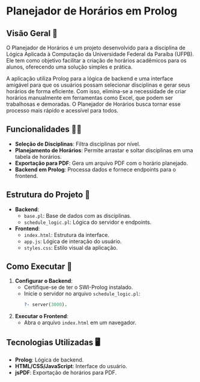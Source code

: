 # Planejador de Horários em Prolog

## Visão Geral 🎯

O Planejador de Horários é um projeto desenvolvido para a disciplina de Lógica Aplicada à Computação da Universidade Federal da Paraíba (UFPB). Ele tem como objetivo facilitar a criação de horários acadêmicos para os alunos, oferecendo uma solução simples e prática.

A aplicação utiliza Prolog para a lógica de backend e uma interface amigável para que os usuários possam selecionar disciplinas e gerar seus horários de forma eficiente. Com isso, elimina-se a necessidade de criar horários manualmente em ferramentas como Excel, que podem ser trabalhosas e demoradas. O Planejador de Horários busca tornar esse processo mais rápido e acessível para todos.

## Funcionalidades 👨‍💻

- **Seleção de Disciplinas**: Filtra disciplinas por nível.
- **Planejamento de Horários**: Permite arrastar e soltar disciplinas em uma tabela de horários.
- **Exportação para PDF**: Gera um arquivo PDF com o horário planejado.
- **Backend em Prolog**: Processa dados e fornece endpoints para o frontend.

## Estrutura do Projeto 🧱

- **Backend**:
  - `base.pl`: Base de dados com as disciplinas.
  - `schedule_logic.pl`: Lógica do servidor e endpoints.
- **Frontend**:
  - `index.html`: Estrutura da interface.
  - `app.js`: Lógica de interação do usuário.
  - `styles.css`: Estilo visual da aplicação.

## Como Executar 🚀

1. **Configurar o Backend**:
   - Certifique-se de ter o SWI-Prolog instalado.
   - Inicie o servidor no arquivo `schedule_logic.pl`:
     ```prolog
     ?- server(3000).
     ```
2. **Executar o Frontend**:
   - Abra o arquivo `index.html` em um navegador.

## Tecnologias Utilizadas 🖥

- **Prolog**: Lógica de backend.
- **HTML/CSS/JavaScript**: Interface do usuário.
- **jsPDF**: Exportação de horários para PDF.
